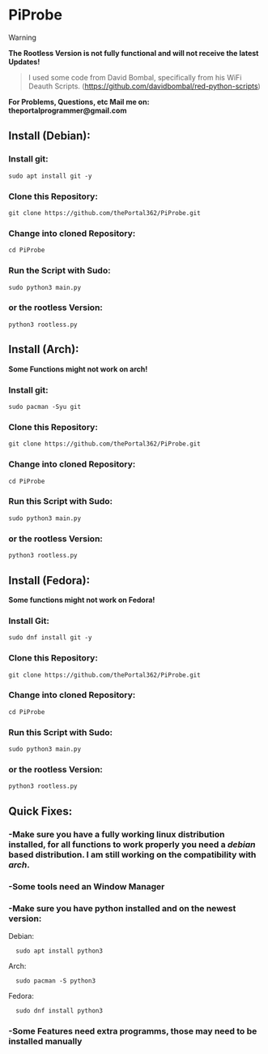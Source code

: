 # PiProbe
> [!WARNING]
> __The Rootless Version is not fully functional and will not receive the latest Updates!__

> I used some code from David Bombal, specifically from his WiFi Deauth Scripts. (https://github.com/davidbombal/red-python-scripts)

__For Problems, Questions, etc Mail me on: theportalprogrammer@gmail.com__

## Install (Debian):
  
  ### Install git:

    sudo apt install git -y

  ### Clone this Repository:

    git clone https://github.com/thePortal362/PiProbe.git

  ### Change into cloned Repository:

    cd PiProbe

  ### Run the Script with Sudo:

    sudo python3 main.py

  ### or the rootless Version:

    python3 rootless.py

## Install (Arch):

__Some Functions might not work on arch!__

  ### Install git:

    sudo pacman -Syu git

  ### Clone this Repository:

    git clone https://github.com/thePortal362/PiProbe.git

  ### Change into cloned Repository:

    cd PiProbe

  ### Run this Script with Sudo:

    sudo python3 main.py

  ### or the rootless Version:

    python3 rootless.py

## Install (Fedora):

__Some functions might not work on Fedora!__

  ### Install Git:

    sudo dnf install git -y

  ### Clone this Repository:

    git clone https://github.com/thePortal362/PiProbe.git
        
  ### Change into cloned Repository:

    cd PiProbe

  ### Run this Script with Sudo:

    sudo python3 main.py

  ### or the rootless Version:

    python3 rootless.py
  
## Quick Fixes:

  ### -Make sure you have a fully working linux distribution installed, for all functions to work properly you need a _debian_ based distribution. I am still working on the compatibility with _arch_.

  ### -Some tools need an Window Manager
 
  ### -Make sure you have python installed and on the newest version:
  
  Debian:
    
      sudo apt install python3
    
  Arch:
    
      sudo pacman -S python3
    
  Fedora:
     
      sudo dnf install python3

  ### -Some Features need extra programms, those may need to be installed manually

  


